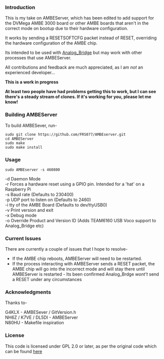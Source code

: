 ### Introduction

This is my take on AMBEServer, which has been edited to add support for the DVMega AMBE 3000 board or other AMBE boards that aren't in the correct mode on bootup due to their hardware configuration.

It works by sending a RESETSOFTCFG packet instead of RESET, overriding the hardware configuration of the AMBE chip.

Its intended to be used with [Analog_Bridge](https://github.com/DVSwitch/Analog_Bridge) but may work with other processes that use AMBEServer.

All contributions and feedback are much appreciated, as I am *not* an experienced developer...

**This is a work in progress**

**At least two people have had problems getting this to work, but I can see there's a steady stream of clones. If it's working for you, please let me know!**

### Building AMBEServer

To build AMBESever, run-

```
sudo git clone https://github.com/FRS077/AMBEserver.git
cd AMBEServer
sudo make
sudo make install
```

### Usage

```
sudo AMBEserver -s 460800
```

-d Daemon Mode  
-r Forces a hardware reset using a GPIO pin. Intended for a 'hat' on a Raspberry Pi  
-s Baud rate (Defaults to 230400)  
-p UDP port to listen on (Defaults to 2460)  
-i tty of the AMBE Board (Defaults to dev/ttyUSB0)  
-v Print version and exit  
-x Debug mode  
-o Override Product and Version ID (Adds TEAM6160 USB Voco support to Analog_Bridge etc)

### Current Issues

There are currently a couple of issues that I hope to resolve-

* If the AMBE chip reboots, AMBEServer will need to be restarted.
* If the process interacting with AMBEServer sends a RESET packet, the AMBE chip will go into the incorrect mode and will stay there until AMBEServer is restarted - Its been confirmed Analog_Brdge *wont't* send a RESET under any circumstances

### Acknowledgments

Thanks to-

G4KLX - AMBESever / GitVersion.h   
NH6Z / K7VE / DL5DI - AMBEServer  
N80HU - Makefile inspiration  

### License

This code is licensed under GPL 2.0 or later, as per the original code which can be found [here](https://github.com/dl5di/OpenDV)
